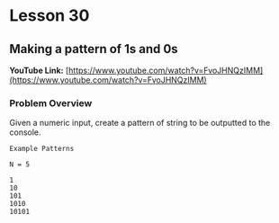 # Lesson 30

## Making a pattern of 1s and 0s

__YouTube Link:__ [https://www.youtube.com/watch?v=FvoJHNQzIMM](https://www.youtube.com/watch?v=FvoJHNQzIMM)

### Problem Overview

Given a numeric input, create a pattern of string to be outputted to the console.

```
Example Patterns

N = 5

1
10
101
1010
10101
```
